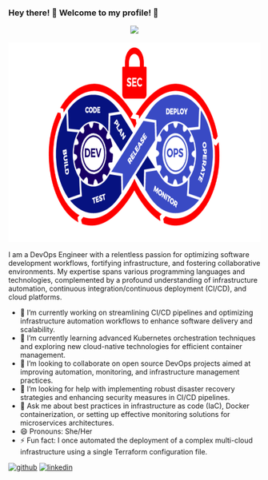 ### Hey there! 👋 Welcome to my profile! 🎉
<p align="center">
  <a href=""><img src="https://readme-typing-svg.herokuapp.com/?lines=%20DevOps%20Engineer&center=true&width=440&height=45&color=f75c7e&vCenter=true&size=22"></a>
</p>

<img src="https://github.com/abhilashapatnaik11/abhilashapatnaik11/blob/main/ops.gif" height="400" width="1000">

I am a DevOps Engineer with a relentless passion for optimizing software development workflows, fortifying infrastructure, and fostering collaborative environments. My expertise spans various programming languages and technologies, complemented by a profound understanding of infrastructure automation, continuous integration/continuous deployment (CI/CD), and cloud platforms.

- 🔭 I’m currently working on streamlining CI/CD pipelines and optimizing infrastructure automation workflows to enhance software delivery and scalability.
- 🌱 I’m currently learning advanced Kubernetes orchestration techniques and exploring new cloud-native technologies for efficient container management.
- 👯 I’m looking to collaborate on open source DevOps projects aimed at improving automation, monitoring, and infrastructure management practices.
- 🤔 I’m looking for help with implementing robust disaster recovery strategies and enhancing security measures in CI/CD pipelines.
- 💬 Ask me about best practices in infrastructure as code (IaC), Docker containerization, or setting up effective monitoring solutions for microservices architectures.
- 😄 Pronouns: She/Her
- ⚡ Fun fact: I once automated the deployment of a complex multi-cloud infrastructure using a single Terraform configuration file.



[<img src='https://cdn.jsdelivr.net/npm/simple-icons@3.0.1/icons/github.svg' alt='github' height='40'>](https://github.com/https://github.com/abhilashapatnaik11)  [<img src='https://cdn.jsdelivr.net/npm/simple-icons@3.0.1/icons/linkedin.svg' alt='linkedin' height='40'>](https://www.linkedin.com/in/abhilasha-patnaik-107025217/)
<!--
**abhilashapatnaik11/abhilashapatnaik11** is a ✨ _special_ ✨ repository because its `README.md` (this file) appears on your GitHub profile.

Here are some ideas to get you started:

- 🔭 I’m currently working on ...
- 🌱 I’m currently learning ...
- 👯 I’m looking to collaborate on ...
- 🤔 I’m looking for help with ...
- 💬 Ask me about ...
- 📫 How to reach me: ...
- 😄 Pronouns: ...
- ⚡ Fun fact: ...
-->
